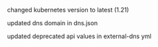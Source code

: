 changed kubernetes version to latest (1.21)

updated dns domain in dns.json

updated deprecated api values in external-dns yml

